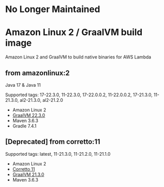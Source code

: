 # No Longer Maintained



# Amazon Linux 2 / GraalVM build image

Amazon Linux 2 and GraalVM to build native binaries for AWS Lambda

## from amazonlinux:2

Java 17 & Java 11

Supported tags: 17-22.3.0, 11-22.3.0, 17-22.0.0.2, 11-22.0.0.2, 17-21.3.0, 11-21.3.0, al2-21.3.0, al2-21.2.0
- Amazon Linux 2
- [GraalVM 22.3.0](https://github.com/graalvm/graalvm-ce-builds/releases/tag/vm-22.3.0)
- Maven 3.6.3
- Gradle 7.4.1

## [Deprecated] from corretto:11 

Supported tags: latest, 11-21.3.0, 11-21.2.0, 11-21.1.0
- Amazon Linux 2
- [Corretto 11](https://github.com/corretto/corretto-docker/blob/88df29474df6fc3f3f19daa8c5515d934f706cd0/11/jdk/al2/Dockerfile)
- [GraalVM 21.3.0](https://github.com/graalvm/graalvm-ce-builds/releases/tag/vm-21.3.0)
- Maven 3.6.3
